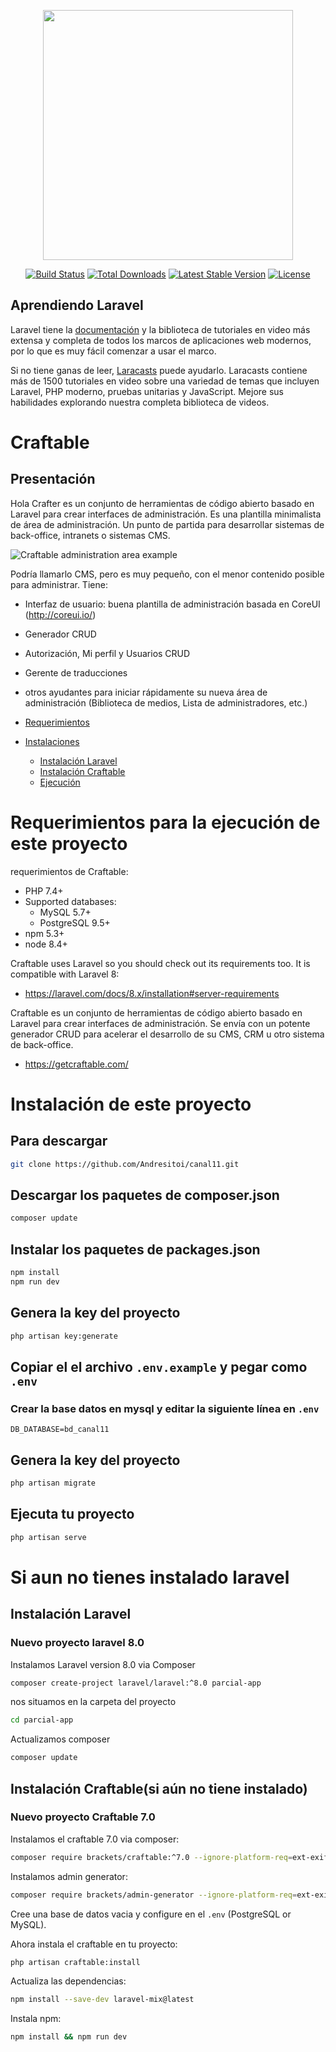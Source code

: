 <p align="center"><a href="https://laravel.com" target="_blank"><img src="https://raw.githubusercontent.com/laravel/art/master/logo-lockup/5%20SVG/2%20CMYK/1%20Full%20Color/laravel-logolockup-cmyk-red.svg" width="400"></a></p>

<p align="center">
<a href="https://travis-ci.org/laravel/framework"><img src="https://travis-ci.org/laravel/framework.svg" alt="Build Status"></a>
<a href="https://packagist.org/packages/laravel/framework"><img src="https://img.shields.io/packagist/dt/laravel/framework" alt="Total Downloads"></a>
<a href="https://packagist.org/packages/laravel/framework"><img src="https://img.shields.io/packagist/v/laravel/framework" alt="Latest Stable Version"></a>
<a href="https://packagist.org/packages/laravel/framework"><img src="https://img.shields.io/packagist/l/laravel/framework" alt="License"></a>
</p>

## Aprendiendo Laravel

Laravel tiene la [documentación](https://laravel.com/docs) y la biblioteca de tutoriales en video más extensa y completa de todos los marcos de aplicaciones web modernos, por lo que es muy fácil comenzar a usar el marco.

Si no tiene ganas de leer, [Laracasts](https://laracasts.com) puede ayudarlo. Laracasts contiene más de 1500 tutoriales en video sobre una variedad de temas que incluyen Laravel, PHP moderno, pruebas unitarias y JavaScript. Mejore sus habilidades explorando nuestra completa biblioteca de videos.

# Craftable #
## Presentación ##
Hola Crafter es un conjunto de herramientas de código abierto basado en Laravel para crear interfaces de administración. Es una plantilla minimalista de área de administración. Un punto de partida para desarrollar sistemas de back-office, intranets o sistemas CMS.

![Craftable administration area example](https://www.getcraftable.com/docs/5.0/images/posts-crud.png "Craftable administration area example")

Podría llamarlo CMS, pero es muy pequeño, con el menor contenido posible para administrar. Tiene:
- Interfaz de usuario: buena plantilla de administración basada en CoreUI (http://coreui.io/)
- Generador CRUD
- Autorización, Mi perfil y Usuarios CRUD
- Gerente de traducciones
- otros ayudantes para iniciar rápidamente su nueva área de administración (Biblioteca de medios, Lista de administradores, etc.)



- [Requerimientos](#Requerimientos-para-la-ejecución-de-este-proyecto)
- [Instalaciones](#Instalaciones)
  - [Instalación Laravel](#Instación-Laravel)
  - [Instalación Craftable](#Instación-Craftable)
  - [Ejecución](#Ejecución)


# Requerimientos para la ejecución de este proyecto #

requerimientos de Craftable:
- PHP 7.4+
- Supported databases:
  - MySQL 5.7+
  - PostgreSQL 9.5+
- npm 5.3+
- node 8.4+

Craftable uses Laravel so you should check out its requirements too. It is compatible with Laravel 8:
- https://laravel.com/docs/8.x/installation#server-requirements

Craftable es un conjunto de herramientas de código abierto basado en Laravel para crear interfaces de administración. Se envía con un potente generador CRUD para acelerar el desarrollo de su CMS, CRM u otro sistema de back-office.
- https://getcraftable.com/
# Instalación de este proyecto #

## Para descargar ##
```bash
git clone https://github.com/Andresitoi/canal11.git
```

## Descargar los paquetes de composer.json ##
```bash
composer update
```

## Instalar los paquetes de packages.json ##
```bash
npm install
npm run dev
```
## Genera la key del proyecto ##
```bash
php artisan key:generate
```
## Copiar el el archivo `.env.example` y pegar como `.env` ##
### Crear la base datos en mysql y editar la siguiente línea en `.env` ###
```
DB_DATABASE=bd_canal11
```
## Genera la key del proyecto ##
```bash
php artisan migrate
```

## Ejecuta tu proyecto ##
```bash
php artisan serve
```


# Si aun no tienes instalado laravel #
## Instalación Laravel ##

### Nuevo proyecto laravel 8.0 ###

Instalamos Laravel version 8.0 via Composer

```bash
composer create-project laravel/laravel:^8.0 parcial-app
```

nos situamos en la carpeta del proyecto
```bash
cd parcial-app
```

Actualizamos composer
```bash
composer update
```


## Instalación Craftable(si aún no tiene instalado) ##

### Nuevo proyecto Craftable 7.0 ###


Instalamos el craftable 7.0 via composer:
```bash
composer require brackets/craftable:^7.0 --ignore-platform-req=ext-exif
```

Instalamos admin generator:
```bash
composer require brackets/admin-generator --ignore-platform-req=ext-exif
```

Cree una base de datos vacia y configure en el `.env` (PostgreSQL or MySQL).

Ahora instala el craftable en tu proyecto:
```bash
php artisan craftable:install
```

Actualiza las dependencias:
```bash
npm install --save-dev laravel-mix@latest
```

Instala npm:
```bash
npm install && npm run dev
```
